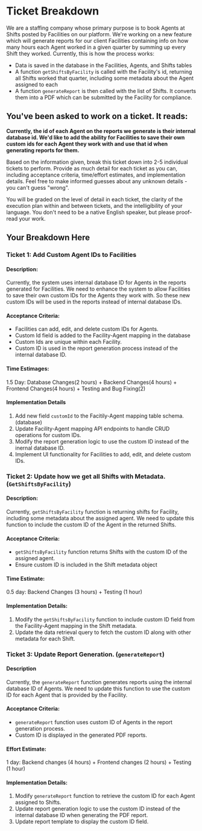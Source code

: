 # Ticket Breakdown
We are a staffing company whose primary purpose is to book Agents at Shifts posted by Facilities on our platform. We're working on a new feature which will generate reports for our client Facilities containing info on how many hours each Agent worked in a given quarter by summing up every Shift they worked. Currently, this is how the process works:

- Data is saved in the database in the Facilities, Agents, and Shifts tables
- A function `getShiftsByFacility` is called with the Facility's id, returning all Shifts worked that quarter, including some metadata about the Agent assigned to each
- A function `generateReport` is then called with the list of Shifts. It converts them into a PDF which can be submitted by the Facility for compliance.

## You've been asked to work on a ticket. It reads:

**Currently, the id of each Agent on the reports we generate is their internal database id. We'd like to add the ability for Facilities to save their own custom ids for each Agent they work with and use that id when generating reports for them.**


Based on the information given, break this ticket down into 2-5 individual tickets to perform. Provide as much detail for each ticket as you can, including acceptance criteria, time/effort estimates, and implementation details. Feel free to make informed guesses about any unknown details - you can't guess "wrong".


You will be graded on the level of detail in each ticket, the clarity of the execution plan within and between tickets, and the intelligibility of your language. You don't need to be a native English speaker, but please proof-read your work.

## Your Breakdown Here

### Ticket 1: Add Custom Agent IDs to Facilities

#### Description:
Currently, the system uses internal database ID for Agents in the reports generated for Facilities.
We need to enhance the system to allow Facilities to save their own custom IDs for the Agents they work with.
So these new custom IDs will be used in the reports instead of internal database IDs.

#### Acceptance Criteria:
- Facilities can add, edit, and delete custom IDs for Agents.
- Custom Id field is added to the Facility-Agent mapping in the database
- Custom Ids are unique within each Facility.
- Custom ID is used in the report generation process instead of the internal database ID.

#### Time Estimages:

1.5 Day: 
Database Changes(2 hours) + Backend Changes(4 hours) + Frontend Changes(4 hours) + Testing and Bug Fixing(2)

#### Implementation Details
1. Add new field `customId` to the Facitily-Agent mapping table schema. (database)
2. Update Facility-Agent mapping API endpoints to handle CRUD operations for custom IDs.
3. Modify the report generation logic to use the custom ID instead of the inernal database ID.
4. Implement UI functionality for Facilities to add, edit, and delete custom IDs.



### Ticket 2: Update how we get all Shifts with Metadata. (`GetShiftsByFacility`)

#### Description:
Currently, `getShiftsByFacility` function is returning shifts for Facility, including some metadata about the assigned agent.
We need to update this function to include the custom ID of the Agent in the returned Shifts.

#### Acceptance Criteria:
- `getShiftsByFacility` function returns Shifts with the custom ID of the assigned agent.
- Ensure custom ID is included in the Shift metadata object

#### Time Estimate:

0.5 day: 
Backend Changes (3 hours) + Testing (1 hour)

#### Implementation Details:

1. Modify the `getShiftsByFacility` function to include custom ID field from the Facility-Agent mapping in the Shift metadata.
2. Update the data retrieval query to fetch the custom ID along with other metadata for each Shift.

### Ticket 3: Update Report Generation. (`generateReport`)

#### Description
Currently, the `generateReport` function generates reports using the internal database ID of Agents.
We need to update this function to use the custom ID for each Agent that is provided by the Facility.

#### Acceptance Criteria:

- `generateReport` function uses custom ID of Agents in the report generation process.
- Custom ID is displayed in the generated PDF reports.

#### Effort Estimate:

1 day: 
Backend changes (4 hours) + Frontend changes (2 hours) + Testing (1 hour)

#### Implementation Details:

1. Modify `generateReport` function to retrieve the custom ID for each Agent assigned to Shifts.
2. Update report generation logic to use the custom ID instead of the internal database ID when generating the PDF report.
3. Update report template to display the custom ID field.
